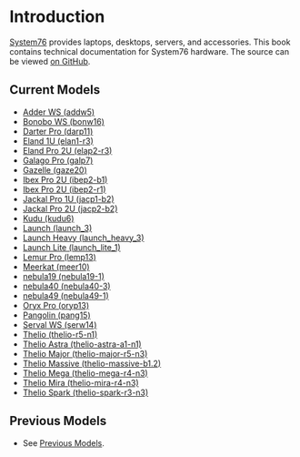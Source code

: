 # Introduction

[System76](https://system76.com) provides laptops, desktops, servers, and accessories.
This book contains technical documentation for System76 hardware.
The source can be viewed [on GitHub](https://github.com/system76/tech-docs).

## Current Models

- [Adder WS (addw5)](models/addw5/README.md)
- [Bonobo WS (bonw16)](models/bonw16/README.md)
- [Darter Pro (darp11)](models/darp11/README.md)
- [Eland 1U (elan1-r3)](models/elan1-r3/README.md)
- [Eland Pro 2U (elap2-r3)](models/elap2-r3/README.md)
- [Galago Pro (galp7)](models/galp7/README.md)
- [Gazelle (gaze20)](models/gaze20/README.md)
- [Ibex Pro 2U (ibep2-b1)](models/ibep2-b1/README.md)
- [Ibex Pro 2U (ibep2-r1)](models/ibep2-r1/README.md)
- [Jackal Pro 1U (jacp1-b2)](models/jacp1-b2/README.md)
- [Jackal Pro 2U (jacp2-b2)](models/jacp2-b2/README.md)
- [Kudu (kudu6)](models/kudu6/README.md)
- [Launch (launch\_3)](models/launch_3/README.md)
- [Launch Heavy (launch\_heavy\_3)](models/launch_heavy_3/README.md)
- [Launch Lite (launch\_lite\_1)](models/launch_lite_1/README.md)
- [Lemur Pro (lemp13)](models/lemp13/README.md)
- [Meerkat (meer10)](models/meer10/README.md)
- [nebula19 (nebula19-1)](models/nebula19-1/README.md)
- [nebula40 (nebula40-3)](models/nebula40-3/README.md)
- [nebula49 (nebula49-1)](models/nebula49-1/README.md)
- [Oryx Pro (oryp13)](models/oryp13/README.md)
- [Pangolin (pang15)](models/pang15/README.md)
- [Serval WS (serw14)](models/serw14/README.md)
- [Thelio (thelio-r5-n1)](models/thelio-r5-n1/README.md)
- [Thelio Astra (thelio-astra-a1-n1)](models/thelio-astra-a1-n1/README.md)
- [Thelio Major (thelio-major-r5-n3)](models/thelio-major-r5-n3/README.md)
- [Thelio Massive (thelio-massive-b1.2)](models/thelio-massive-b1.2/README.md)
- [Thelio Mega (thelio-mega-r4-n3)](models/thelio-mega-r4-n3/README.md)
- [Thelio Mira (thelio-mira-r4-n3)](models/thelio-mira-b4-n3/README.md)
- [Thelio Spark (thelio-spark-r3-n3)](models/thelio-spark-r3-n3/README.md)

## Previous Models

- See [Previous Models](archive.md).
